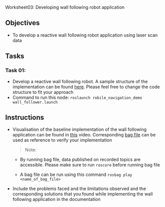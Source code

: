 Worksheet03: Developing wall following robot application

Objectives
---------
* To develop a reactive wall following robot application using laser scan data 

Tasks
----------

### Task 01:
* Develop a reactive wall following robot. A sample structure of the implementation can be found [here](https://github.com/HBRS-AMR/Robile/blob/main/robile_navigation/robile_navigation_demo/ros/scripts/wall_follower.py). Please feel free to change the code structure to fit your approach   
* Command to run this node:  `roslaunch robile_navigation_demo wall_follower.launch`

Instructions
----------
* Visualisation of the baseline implementation of the wall following application can be found in [this](https://www.youtube.com/watch?v=Qx__mHaQDic) video. Corresponding [bag file](https://drive.google.com/file/d/1J1HzGtJwKeJXjJJ1eiDNKBoABTvVoexD/view?usp=sharing) can be used as reference to verify your implementation
    > Note:  
    * By running bag file, data published on recorded topics are accessible. Please make sure to run `roscore` before running bag file

    * A bag file can be run using this command `rosbag play <name_of_bag_file>`
* Include the problems faced and the limitations observed and the corresponding solutions that you found while implementing the wall following application in the documentation